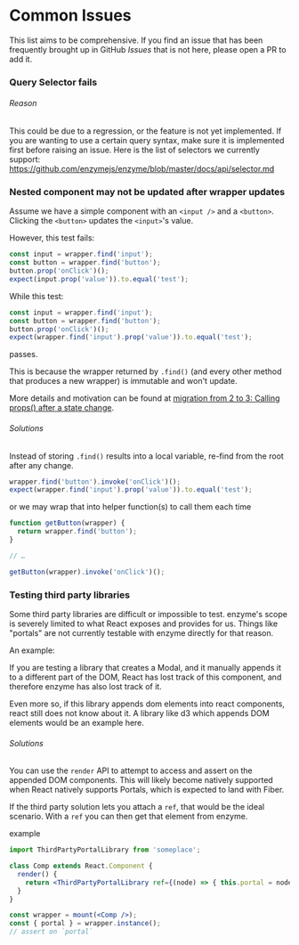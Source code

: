 # Common Issues

This list aims to be comprehensive. If you find an issue that has been frequently brought up in GitHub *Issues* that is not here, please open a PR to add it.

### Query Selector fails

###### Reason

This could be due to a regression, or the feature is not yet implemented. If you are wanting to use a
certain query syntax, make sure it is implemented first before raising an issue. Here is the list of
selectors we currently support: https://github.com/enzymejs/enzyme/blob/master/docs/api/selector.md

### Nested component may not be updated after wrapper updates

Assume we have a simple component with an `<input />` and a `<button>`. Clicking the `<button>` updates the `<input>`'s value.

However, this test fails:
```jsx
const input = wrapper.find('input');
const button = wrapper.find('button');
button.prop('onClick')();
expect(input.prop('value')).to.equal('test');
```
While this test:
```jsx
const input = wrapper.find('input');
const button = wrapper.find('button');
button.prop('onClick')();
expect(wrapper.find('input').prop('value')).to.equal('test');
```
passes.

This is because the wrapper returned by `.find()` (and every other method that produces a new wrapper) is immutable and won't update.

More details and motivation can be found at [migration from 2 to 3: Calling props() after a state change](https://github.com/enzymejs/enzyme/blob/master/docs/guides/migration-from-2-to-3.md#calling-props-after-a-state-change).

###### Solutions

Instead of storing `.find()` results into a local variable, re-find from the root after any change.

```jsx
wrapper.find('button').invoke('onClick')();
expect(wrapper.find('input').prop('value')).to.equal('test');
```

or we may wrap that into helper function(s) to call them each time

```jsx
function getButton(wrapper) {
  return wrapper.find('button');
}

// …

getButton(wrapper).invoke('onClick')();
```

### Testing third party libraries

Some third party libraries are difficult or impossible to test. enzyme's scope is severely limited to what
React exposes and provides for us. Things like "portals" are not currently testable with enzyme directly for that reason.

An example:

If you are testing a library that creates a Modal, and it manually appends it to a different part of the DOM, React has lost
track of this component, and therefore enzyme has also lost track of it.

Even more so, if this library appends dom elements into react components, react still does not know about it. A library like d3 which
appends DOM elements would be an example here.

###### Solutions

You can use the `render` API to attempt to access and assert on the appended DOM components. This will likely become natively supported
when React natively supports Portals, which is expected to land with Fiber.

If the third party solution lets you attach a `ref`, that would be the ideal scenario. With a `ref` you can then get that element from enzyme.

example

```jsx
import ThirdPartyPortalLibrary from 'someplace';

class Comp extends React.Component {
  render() {
    return <ThirdPartyPortalLibrary ref={(node) => { this.portal = node; }} />;
  }
}

const wrapper = mount(<Comp />);
const { portal } = wrapper.instance();
// assert on `portal`
```
